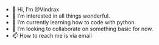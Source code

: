 - 👋 Hi, I’m @Vindrax
- 👀 I’m interested in all things wonderful.
- 🌱 I’m currently learning how to code with python.
- 💞️ I’m looking to collaborate on something basic for now.
- 📫 How to reach me is via email

<!---
Vindrax/Vindrax is a ✨ special ✨ repository because its `README.md` (this file) appears on your GitHub profile.
You can click the Preview link to take a look at your changes.
--->
